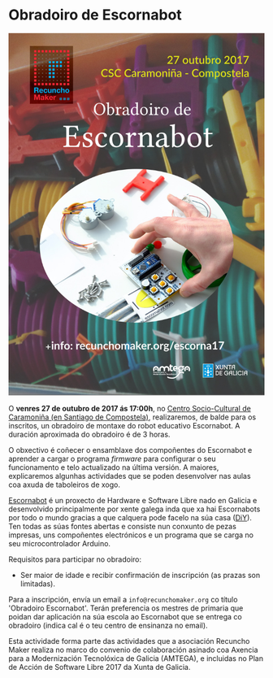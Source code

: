# Obradoiro de Escornabot

![Cartel](https://raw.githubusercontent.com/RecunchoMaker/recunchomaker.github.io/master/obradoiros/escorna17/CartazEscornabot.jpg)

O __venres 27 de outubro de 2017 ás 17:00h__, no [Centro Socio-Cultural de Caramoniña (en Santiago de Compostela)](http://www.openstreetmap.org/way/401315389#map=18/42.88427/-8.53834),
realizaremos, de balde para os inscritos, un obradoiro de montaxe do robot educativo Escornabot. A duración aproximada do 
obradoiro é de 3 horas.

O obxectivo é coñecer o ensamblaxe dos compoñentes do Escornabot e aprender a cargar o programa _firmware_
para configurar o seu funcionamento e telo actualizado na última versión. A maiores, explicaremos algunhas actividades
que se poden desenvolver nas aulas coa axuda de taboleiros de xogo.

[Escornabot](http://escornabot.com/web/gl/what) é un proxecto de Hardware e Software Libre nado en Galicia e desenvolvido
principalmente por xente galega inda que xa hai Escornabots por todo o mundo gracias a que calquera pode facelo na súa casa 
([DiY](https://gl.wikipedia.org/wiki/Do_it_yourself)). Ten todas as súas fontes abertas 
e consiste nun conxunto de pezas impresas, uns compoñentes electrónicos e un programa que se carga
no seu microcontrolador Arduino.

Requisitos para participar no obradoiro:
- Ser maior de idade e recibir confirmación de inscripción (as prazas son limitadas).

Para a inscripción, envía un email a ``info@recunchomaker.org`` co título 'Obradoiro Escornabot'. Terán preferencia os mestres 
de primaria que poidan dar aplicación na súa escola ao Escornabot que se entrega co obradoiro (indica cal é o teu centro de 
ensinanza no email).

Esta actividade forma parte das actividades que a asociación Recuncho Maker realiza no marco do convenio de colaboración asinado 
coa Axencia para a Modernización Tecnolóxica de Galicia (AMTEGA), e incluidas no Plan de Acción de Software Libre 2017 da 
Xunta de Galicia.

